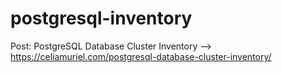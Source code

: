 # postgresql-inventory

Post: PostgreSQL Database Cluster Inventory --> https://celiamuriel.com/postgresql-database-cluster-inventory/
